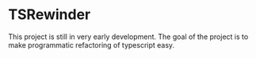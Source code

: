# TSRewinder

This project is still in very early development. The goal of the project is to make programmatic refactoring of typescript easy.
